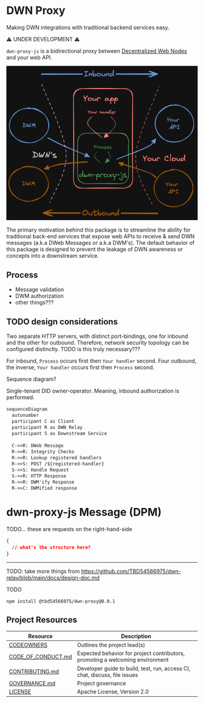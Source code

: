 # DWN Proxy

Making DWN integrations with traditional backend services easy.

⚠️ UNDER DEVELOPMENT ⚠️

`dwn-proxy-js` is a bidirectional proxy between [Decentralized Web Nodes](https://identity.foundation/decentralized-web-node/spec) and your web API.

![Intro diagram](./images/intro-diagram.png)

The primary motivation behind this package is to streamline the ability for traditional back-end services that expose web APIs to receive & send DWN messages (a.k.a DWeb Messages or a.k.a DWM's). The default behavior of this package is designed to prevent the leakage of DWN awareness or concepts into a downstream service.

## Process

- Message validation
- DWM authorization
- other things???

## TODO design considerations

Two separate HTTP servers, with distinct port-bindings, one for inbound and the other for outbound. Therefore, network security topology can be configured distinctly. TODO is this truly necessary???

For inbound, `Process` occurs first then `Your handler` second. Four outbound, the inverse, `Your handler` occurs first then `Process` second.

Sequence diagram?

Single-tenant DID owner-operator. Meaning, inbound authorization is performed. 

```mermaid
sequenceDiagram
  autonumber
  participant C as Client
  participant R as DWN Relay
  participant S as Downstream Service
  
  C->>R: DWeb Message
  R->>R: Integrity Checks
  R->>R: Lookup registered handlers
  R->>S: POST /${registered-handler}
  S->>S: Handle Request
  S->>R: HTTP Response
  R->>R: DWM'ify Response
  R->>C: DWMified response
```

# dwn-proxy-js Message (DPM)

TODO... these are requests on the right-hand-side

```json
{
  // what's the structure here?
}
```

---

TODO: take more things from https://github.com/TBD54566975/dwn-relay/blob/main/docs/design-doc.md

TODO
```cli
npm install @tbd54566975/dwn-proxy@0.0.1
```

## Project Resources

| Resource                                   | Description                                                                   |
| ------------------------------------------ | ----------------------------------------------------------------------------- |
| [CODEOWNERS](./CODEOWNERS)                 | Outlines the project lead(s)                                                  |
| [CODE_OF_CONDUCT.md](./CODE_OF_CONDUCT.md) | Expected behavior for project contributors, promoting a welcoming environment |
| [CONTRIBUTING.md](./CONTRIBUTING.md)       | Developer guide to build, test, run, access CI, chat, discuss, file issues    |
| [GOVERNANCE.md](./GOVERNANCE.md)           | Project governance                                                            |
| [LICENSE](./LICENSE)                       | Apache License, Version 2.0                                                   |